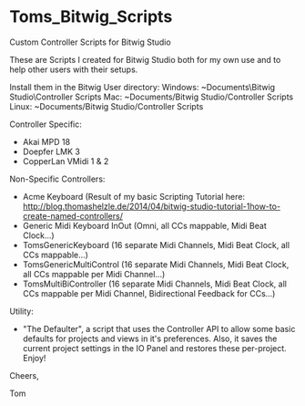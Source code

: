 Toms_Bitwig_Scripts
===================

Custom Controller Scripts for Bitwig Studio

These are Scripts I created for Bitwig Studio both for my own use and to help other users with their setups.

Install them in the Bitwig User directory:
Windows: ~Documents\Bitwig Studio\Controller Scripts
Mac: ~Documents/Bitwig Studio/Controller Scripts
Linux: ~Documents/Bitwig Studio/Controller Scripts

Controller Specific:
- Akai MPD 18
- Doepfer LMK 3
- CopperLan VMidi 1 & 2

Non-Specific Controllers:
- Acme Keyboard (Result of my basic Scripting Tutorial here: http://blog.thomashelzle.de/2014/04/bitwig-studio-tutorial-1how-to-create-named-controllers/
- Generic Midi Keyboard InOut (Omni, all CCs mappable, Midi Beat Clock...)
- TomsGenericKeyboard (16 separate Midi Channels, Midi Beat Clock, all CCs mappable...)
- TomsGenericMultiControl (16 separate Midi Channels, Midi Beat Clock, all CCs mappable per Midi Channel...)
- TomsMultiBiController (16 separate Midi Channels, Midi Beat Clock, all CCs mappable per Midi Channel, Bidirectional Feedback for CCs...)

Utility:
- "The Defaulter", a script that uses the Controller API to allow some basic defaults for projects and views in it's preferences. Also, it saves the current project settings in the IO Panel and restores these per-project.
Enjoy!

Cheers,

Tom
